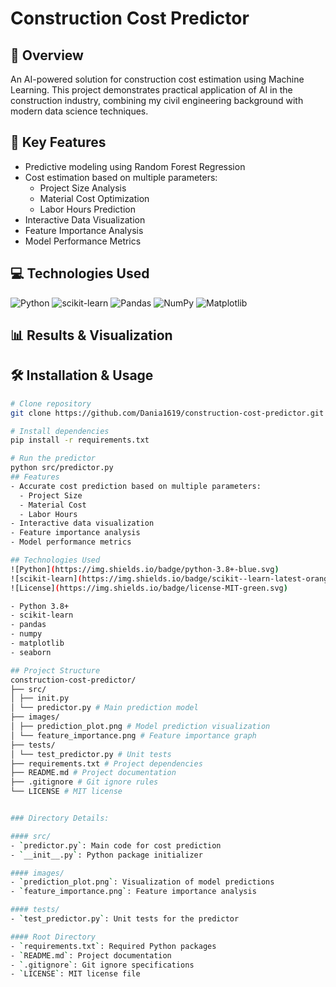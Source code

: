 # Construction Cost Predictor

## 🎯 Overview
An AI-powered solution for construction cost estimation using Machine Learning. This project demonstrates practical application of AI in the construction industry, combining my civil engineering background with modern data science techniques.

## 🚀 Key Features
- Predictive modeling using Random Forest Regression
- Cost estimation based on multiple parameters:
  - Project Size Analysis
  - Material Cost Optimization
  - Labor Hours Prediction
- Interactive Data Visualization
- Feature Importance Analysis
- Model Performance Metrics

## 💻 Technologies Used
![Python](https://img.shields.io/badge/python-3.8+-blue.svg)
![scikit-learn](https://img.shields.io/badge/scikit--learn-latest-orange.svg)
![Pandas](https://img.shields.io/badge/pandas-%23150458.svg?style=flat&logo=pandas&logoColor=white)
![NumPy](https://img.shields.io/badge/numpy-%23013243.svg?style=flat&logo=numpy&logoColor=white)
![Matplotlib](https://img.shields.io/badge/Matplotlib-%23ffffff.svg?style=flat&logo=Matplotlib&logoColor=black)

## 📊 Results & Visualization

## 🛠️ Installation & Usage
```bash
# Clone repository
git clone https://github.com/Dania1619/construction-cost-predictor.git

# Install dependencies
pip install -r requirements.txt

# Run the predictor
python src/predictor.py
## Features
- Accurate cost prediction based on multiple parameters:
  - Project Size
  - Material Cost
  - Labor Hours
- Interactive data visualization
- Feature importance analysis
- Model performance metrics

## Technologies Used
![Python](https://img.shields.io/badge/python-3.8+-blue.svg)
![scikit-learn](https://img.shields.io/badge/scikit--learn-latest-orange.svg)
![License](https://img.shields.io/badge/license-MIT-green.svg)

- Python 3.8+
- scikit-learn
- pandas
- numpy
- matplotlib
- seaborn

## Project Structure
construction-cost-predictor/
├── src/
│ ├── init.py
│ └── predictor.py # Main prediction model
├── images/
│ ├── prediction_plot.png # Model prediction visualization
│ └── feature_importance.png # Feature importance graph
├── tests/
│ └── test_predictor.py # Unit tests
├── requirements.txt # Project dependencies
├── README.md # Project documentation
├── .gitignore # Git ignore rules
└── LICENSE # MIT license


### Directory Details:

#### src/
- `predictor.py`: Main code for cost prediction
- `__init__.py`: Python package initializer

#### images/
- `prediction_plot.png`: Visualization of model predictions
- `feature_importance.png`: Feature importance analysis

#### tests/
- `test_predictor.py`: Unit tests for the predictor

#### Root Directory
- `requirements.txt`: Required Python packages
- `README.md`: Project documentation
- `.gitignore`: Git ignore specifications
- `LICENSE`: MIT license file
